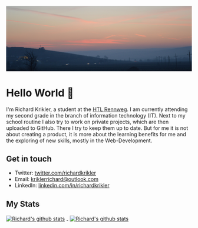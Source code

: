 [![Hello World 👋](https://raw.githubusercontent.com/RichardKrikler/richardkrikler/master/banner.jpg)][1]

# Hello World 👋

I'm Richard Krikler, a student at the [HTL Rennweg][2]. I am currently attending my second grade in the branch of
information technology (IT). Next to my school routine I also try to work on private projects, which are then uploaded
to GitHub. There I try to keep them up to date. But for me it is not about creating a product, it is more about the
learning benefits for me and the exploring of new skills, mostly in the Web-Development.


## Get in touch

- Twitter: [twitter.com/richardkrikler][3]
- Email: [kriklerrichard@outlook.com][4]
- LinkedIn: [linkedin.com/in/richardkrikler][5]

## My Stats

<a href="https://github.com/RichardKrikler"><img style="padding-right: 5px;" align="center"
        src="https://github-readme-stats.vercel.app/api/top-langs/?username=richardkrikler&bg_color=1d1f21&title_color=fefefe&text_color=c8c9cb"
        alt="Richard's github stats">
    </img></a>
<a href="https://github.com/RichardKrikler"><img style="padding-left: 5px;" align="center"
        src="https://github-readme-stats.vercel.app/api?username=richardkrikler&count_private=true&show_icons=true&bg_color=1d1f21&title_color=fefefe&text_color=c8c9cb&icon_color=deb39f"
        alt="Richard's github stats">
    </img></a>

[1]: https://richardkrikler.com
[2]: https://www.htl.rennweg.at
[3]: https://twitter.com/richardkrikler
[4]: mailto:kriklerrichard@outlook.com
[5]: https://www.linkedin.com/in/richardkrikler
